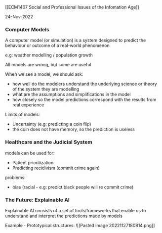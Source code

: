 [[ECM1407 Social and Professional Issues of the Infomation Age]]

24-Nov-2022


### Computer Models

A computer model (or simulation) is a system designed to predict the behaviour or outcome of a real-world phenomenon

e.g: weather modelling / population growth

All models are wrong, but some are useful

When we see a model, we should ask:
- how well do the modelers understand the underlying science or theory of the system they are modelling
- what are the assumptions and simplifications in the model
- how closely so the model predictions correspond with the results from real experience

Limits of models:
- Uncertainty (e.g: predicting a coin flip)
- the coin does not have memory, so the prediction is useless


### Healthcare and the Judicial System

models can be used for:
- Patient prioritization
- Predicting recidivism (commit crime again)

problems:
- bias (racial - e.g: predict black people will re commit crime)


### The Future: Explainable AI

Explainable AI consists of a set of tools/frameworks that enable us to understand and interpret the predictions made by models

Example - Prototypical structures:
![[Pasted image 20221127180814.png]]

